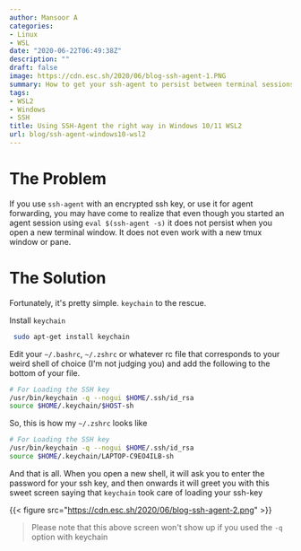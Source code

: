 ```yaml
---
author: Mansoor A
categories:
- Linux
- WSL
date: "2020-06-22T06:49:38Z"
description: ""
draft: false
image: https://cdn.esc.sh/2020/06/blog-ssh-agent-1.PNG
summary: How to get your ssh-agent to persist between terminal sessions - the reliable way
tags:
- WSL2
- Windows
- SSH
title: Using SSH-Agent the right way in Windows 10/11 WSL2
url: blog/ssh-agent-windows10-wsl2
---
```



# The Problem

If you use `ssh-agent` with an encrypted ssh key, or use it for agent forwarding, you may have come to realize that even though you started an agent session using `eval $(ssh-agent -s)` it does not persist when you open a new terminal window. It does not even work with a new tmux window or pane.

<div>
<script async src="https://pagead2.googlesyndication.com/pagead/js/adsbygoogle.js?client=ca-pub-1248832399622229"
     crossorigin="anonymous"></script>
<!-- horizontal-single -->
<ins class="adsbygoogle"
     style="display:block"
     data-ad-client="ca-pub-1248832399622229"
     data-ad-slot="3176086117"
     data-ad-format="auto"
     data-full-width-responsive="true"></ins>
<script>
     (adsbygoogle = window.adsbygoogle || []).push({});
</script>
</div>

# The Solution

Fortunately, it's pretty simple. `keychain` to the rescue.

Install `keychain`

```bash
 sudo apt-get install keychain
```

Edit your `~/.bashrc`, `~/.zshrc` or  whatever rc file that corresponds to your weird shell of choice (I'm not judging you) and add the following to the bottom of your file.

```bash
# For Loading the SSH key
/usr/bin/keychain -q --nogui $HOME/.ssh/id_rsa
source $HOME/.keychain/$HOST-sh
```

So, this is how my `~/.zshrc` looks like

```bash
# For Loading the SSH key
/usr/bin/keychain -q --nogui $HOME/.ssh/id_rsa
source $HOME/.keychain/LAPTOP-C9EO4ILB-sh
```

And that is all. When you open a new shell, it will ask you to enter the password for your ssh key, and then onwards it will greet you with this sweet screen saying that `keychain` took care of loading your ssh-key

{{< figure src="https://cdn.esc.sh/2020/06/blog-ssh-agent-2.png" >}}

> Please note that this above screen won't show up if you used the `-q` option with keychain

